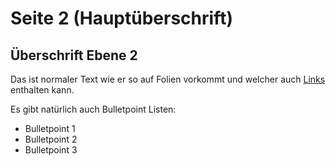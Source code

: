 # Seite 2 (Hauptüberschrift)
## Überschrift Ebene 2

Das ist normaler Text wie er so auf Folien vorkommt und welcher auch [Links](https://www.google.com/search?q=Links) enthalten kann.

Es gibt natürlich auch Bulletpoint Listen:

* Bulletpoint 1
* Bulletpoint 2
* Bulletpoint 3
